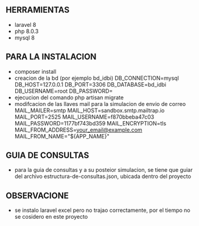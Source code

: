 
## HERRAMIENTAS

- laravel 8
- php 8.0.3
- mysql 8

## PARA LA INSTALACION

- composer install
- creacion de la bd (por ejemplo bd_idbi)
    DB_CONNECTION=mysql
    DB_HOST=127.0.0.1
    DB_PORT=3306
    DB_DATABASE=bd_idbi
    DB_USERNAME=root
    DB_PASSWORD=
- ejecucion del comando php artisan migrate
- modifcacion de las llaves mail para la simulacion de envio de correo
    MAIL_MAILER=smtp
    MAIL_HOST=sandbox.smtp.mailtrap.io
    MAIL_PORT=2525
    MAIL_USERNAME=f870bbeba47c03
    MAIL_PASSWORD=1177bf743bd359
    MAIL_ENCRYPTION=tls
    MAIL_FROM_ADDRESS=your_email@example.com
    MAIL_FROM_NAME="${APP_NAME}"
  
## GUIA DE CONSULTAS
- para la guia de consultas y a su posteior simulacion, se tiene que guiar del archivo estructura-de-consultas.json, ubicada dentro del proyecto

## OBSERVACIONE
- se instalo laravel excel pero no trajao correctamente, por el tiempo no se cosidero en este proyecto

